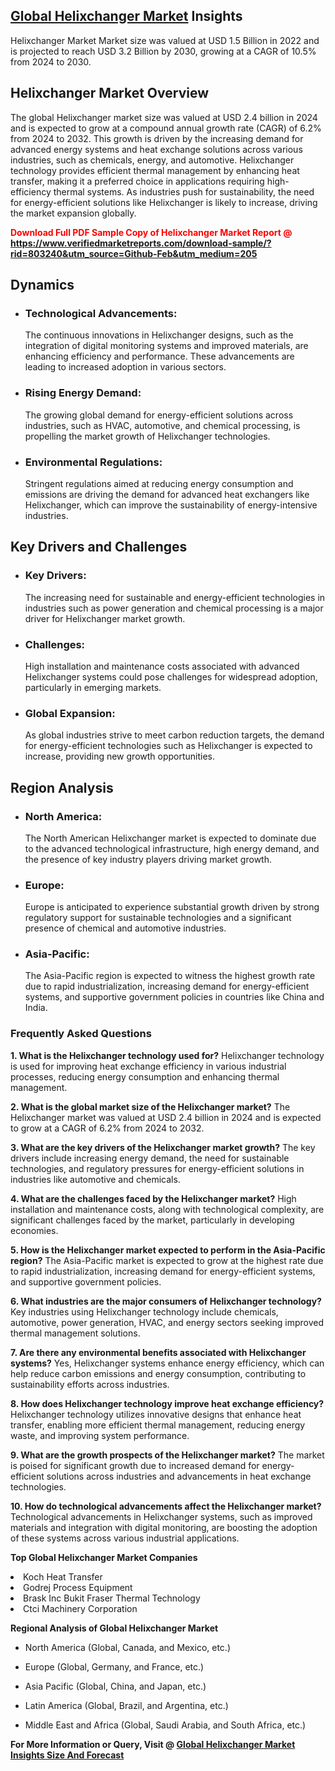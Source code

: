 <h2><a href="https://www.verifiedmarketreports.com/download-sample/?rid=803240&amp;utm_source=Github&amp;utm_medium=205" target="_blank">Global Helixchanger Market</a> Insights</h2><p>Helixchanger Market Market size was valued at USD 1.5 Billion in 2022 and is projected to reach USD 3.2 Billion by 2030, growing at a CAGR of 10.5% from 2024 to 2030.</p><p> <h2>Helixchanger Market Overview</h2> <p>The global Helixchanger market size was valued at USD 2.4 billion in 2024 and is expected to grow at a compound annual growth rate (CAGR) of 6.2% from 2024 to 2032. This growth is driven by the increasing demand for advanced energy systems and heat exchange solutions across various industries, such as chemicals, energy, and automotive. Helixchanger technology provides efficient thermal management by enhancing heat transfer, making it a preferred choice in applications requiring high-efficiency thermal systems. As industries push for sustainability, the need for energy-efficient solutions like Helixchanger is likely to increase, driving the market expansion globally.</p> <p><b><p><span class=""><span style="color: #ff0000;"><strong>Download Full PDF Sample Copy of Helixchanger Market Report</strong> @ </span><a href="https://www.verifiedmarketreports.com/download-sample/?rid=803240&amp;utm_source=Github-Feb&amp;utm_medium=205" target="_blank">https://www.verifiedmarketreports.com/download-sample/?rid=803240&amp;utm_source=Github-Feb&amp;utm_medium=205</a></span></p></b></p> <h2>Dynamics</h2> <ul> <li><h3>Technological Advancements:</h3> The continuous innovations in Helixchanger designs, such as the integration of digital monitoring systems and improved materials, are enhancing efficiency and performance. These advancements are leading to increased adoption in various sectors.</li> <li><h3>Rising Energy Demand:</h3> The growing global demand for energy-efficient solutions across industries, such as HVAC, automotive, and chemical processing, is propelling the market growth of Helixchanger technologies.</li> <li><h3>Environmental Regulations:</h3> Stringent regulations aimed at reducing energy consumption and emissions are driving the demand for advanced heat exchangers like Helixchanger, which can improve the sustainability of energy-intensive industries.</li> </ul> <h2>Key Drivers and Challenges</h2> <ul> <li><h3>Key Drivers:</h3> The increasing need for sustainable and energy-efficient technologies in industries such as power generation and chemical processing is a major driver for Helixchanger market growth.</li> <li><h3>Challenges:</h3> High installation and maintenance costs associated with advanced Helixchanger systems could pose challenges for widespread adoption, particularly in emerging markets.</li> <li><h3>Global Expansion:</h3> As global industries strive to meet carbon reduction targets, the demand for energy-efficient technologies such as Helixchanger is expected to increase, providing new growth opportunities.</li> </ul> <h2>Region Analysis</h2> <ul> <li><h3>North America:</h3> The North American Helixchanger market is expected to dominate due to the advanced technological infrastructure, high energy demand, and the presence of key industry players driving market growth.</li> <li><h3>Europe:</h3> Europe is anticipated to experience substantial growth driven by strong regulatory support for sustainable technologies and a significant presence of chemical and automotive industries.</li> <li><h3>Asia-Pacific:</h3> The Asia-Pacific region is expected to witness the highest growth rate due to rapid industrialization, increasing demand for energy-efficient systems, and supportive government policies in countries like China and India.</li> </ul> <h3>Frequently Asked Questions</h3> <p><b>1. What is the Helixchanger technology used for?</b> Helixchanger technology is used for improving heat exchange efficiency in various industrial processes, reducing energy consumption and enhancing thermal management.</p> <p><b>2. What is the global market size of the Helixchanger market?</b> The Helixchanger market was valued at USD 2.4 billion in 2024 and is expected to grow at a CAGR of 6.2% from 2024 to 2032.</p> <p><b>3. What are the key drivers of the Helixchanger market growth?</b> The key drivers include increasing energy demand, the need for sustainable technologies, and regulatory pressures for energy-efficient solutions in industries like automotive and chemicals.</p> <p><b>4. What are the challenges faced by the Helixchanger market?</b> High installation and maintenance costs, along with technological complexity, are significant challenges faced by the market, particularly in developing economies.</p> <p><b>5. How is the Helixchanger market expected to perform in the Asia-Pacific region?</b> The Asia-Pacific market is expected to grow at the highest rate due to rapid industrialization, increasing demand for energy-efficient systems, and supportive government policies.</p> <p><b>6. What industries are the major consumers of Helixchanger technology?</b> Key industries using Helixchanger technology include chemicals, automotive, power generation, HVAC, and energy sectors seeking improved thermal management solutions.</p> <p><b>7. Are there any environmental benefits associated with Helixchanger systems?</b> Yes, Helixchanger systems enhance energy efficiency, which can help reduce carbon emissions and energy consumption, contributing to sustainability efforts across industries.</p> <p><b>8. How does Helixchanger technology improve heat exchange efficiency?</b> Helixchanger technology utilizes innovative designs that enhance heat transfer, enabling more efficient thermal management, reducing energy waste, and improving system performance.</p> <p><b>9. What are the growth prospects of the Helixchanger market?</b> The market is poised for significant growth due to increased demand for energy-efficient solutions across industries and advancements in heat exchange technologies.</p> <p><b>10. How do technological advancements affect the Helixchanger market?</b> Technological advancements in Helixchanger systems, such as improved materials and integration with digital monitoring, are boosting the adoption of these systems across various industrial applications.</p> </p><p><strong>Top Global Helixchanger Market Companies</strong></p><div data-test-id=""><p><li>Koch Heat Transfer</li><li> Godrej Process Equipment</li><li> Brask Inc Bukit Fraser Thermal Technology</li><li> Ctci Machinery Corporation</li></p><div><strong>Regional Analysis of&nbsp;Global Helixchanger Market</strong></div><ul><li dir="ltr"><p dir="ltr">North America&nbsp;(Global, Canada, and Mexico, etc.)</p></li><li dir="ltr"><p dir="ltr">Europe (Global, Germany, and France, etc.)</p></li><li dir="ltr"><p dir="ltr">Asia Pacific&nbsp;(Global, China, and Japan, etc.)</p></li><li dir="ltr"><p dir="ltr">Latin America&nbsp;(Global, Brazil, and Argentina, etc.)</p></li><li dir="ltr">Middle East and Africa&nbsp;(Global, Saudi Arabia, and South Africa, etc.)</li></ul><p><strong>For More Information or Query, Visit @&nbsp;</strong><strong><a href="https://www.verifiedmarketreports.com/product/helixchanger-market/?utm_source=Github&amp;utm_medium=205" target="_blank">Global Helixchanger Market Insights Size And Forecast</a></strong></p></div>
